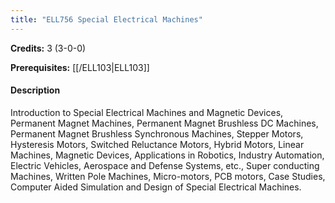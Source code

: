 ```yaml
---
title: "ELL756 Special Electrical Machines"
---
```

**Credits:** 3 (3-0-0)

**Prerequisites:** [[/ELL103|ELL103]]

#### Description
Introduction to Special Electrical Machines and Magnetic Devices, Permanent Magnet Machines, Permanent Magnet Brushless DC Machines, Permanent Magnet Brushless Synchronous Machines, Stepper Motors, Hysteresis Motors, Switched Reluctance Motors, Hybrid Motors, Linear Machines, Magnetic Devices, Applications in Robotics, Industry Automation, Electric Vehicles, Aerospace and Defense Systems, etc., Super conducting Machines, Written Pole Machines, Micro-motors, PCB motors, Case Studies, Computer Aided Simulation and Design of Special Electrical Machines.